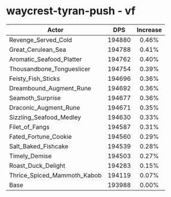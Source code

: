 # waycrest-tyran-push - vf
| Actor | DPS | Increase |
|---|:---:|:---:|
|Revenge_Served_Cold|194880|0.46%|
|Great_Cerulean_Sea|194788|0.41%|
|Aromatic_Seafood_Platter|194762|0.40%|
|Thousandbone_Tongueslicer|194754|0.39%|
|Feisty_Fish_Sticks|194696|0.36%|
|Dreambound_Augment_Rune|194692|0.36%|
|Seamoth_Surprise|194677|0.36%|
|Draconic_Augment_Rune|194671|0.35%|
|Sizzling_Seafood_Medley|194630|0.33%|
|Filet_of_Fangs|194587|0.31%|
|Fated_Fortune_Cookie|194560|0.29%|
|Salt_Baked_Fishcake|194539|0.28%|
|Timely_Demise|194503|0.27%|
|Roast_Duck_Delight|194283|0.15%|
|Thrice_Spiced_Mammoth_Kabob|194119|0.07%|
|Base|193988|0.00%|
